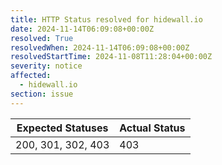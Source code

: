 ```yaml
---
title: HTTP Status resolved for hidewall.io
date: 2024-11-14T06:09:08+00:00Z
resolved: True
resolvedWhen: 2024-11-14T06:09:08+00:00Z
resolvedStartTime: 2024-11-08T11:28:04+00:00Z
severity: notice
affected:
  - hidewall.io
section: issue
---
```


| Expected Statuses | Actual Status  |
|-------------------|----------------|
| 200, 301, 302, 403 | 403 |
